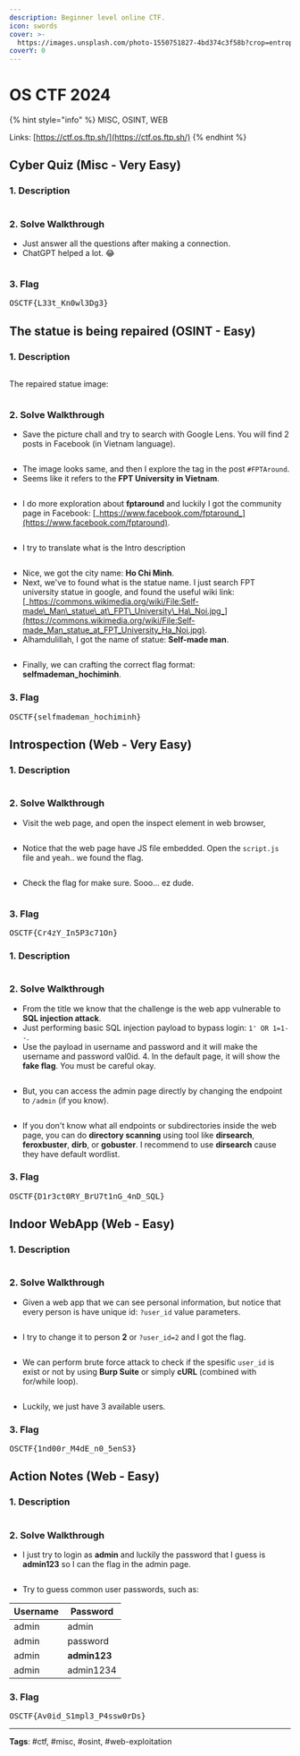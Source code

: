 ```yaml
---
description: Beginner level online CTF.
icon: swords
cover: >-
  https://images.unsplash.com/photo-1550751827-4bd374c3f58b?crop=entropy&cs=srgb&fm=jpg&ixid=M3wxOTcwMjR8MHwxfHNlYXJjaHwyfHxjeWJlcnxlbnwwfHx8fDE3NDE4MjA4MjF8MA&ixlib=rb-4.0.3&q=85
coverY: 0
---
```


# OS CTF 2024

{% hint style="info" %}
MISC, OSINT, WEB

Links: [https://ctf.os.ftp.sh/](https://ctf.os.ftp.sh/)
{% endhint %}

## Cyber Quiz (Misc - Very Easy)

### 1. Description

<figure><img src="../.gitbook/assets/image (1) (1).png" alt=""><figcaption></figcaption></figure>

### 2. Solve Walkthrough

* Just answer all the questions after making a connection.
* ChatGPT helped a lot. :joy:

<figure><img src="../.gitbook/assets/image (1) (1) (1).png" alt=""><figcaption></figcaption></figure>

### 3. Flag

<kbd>OSCTF{L33t\_Kn0wl3Dg3}</kbd>

## The statue is being repaired (OSINT - Easy)

### 1. Description

<figure><img src="../.gitbook/assets/image (2).png" alt=""><figcaption></figcaption></figure>

The repaired statue image:

<figure><img src="../.gitbook/assets/image (4).png" alt=""><figcaption></figcaption></figure>

### 2. Solve Walkthrough

* Save the picture chall and try to search with Google Lens. You will find 2 posts in Facebook (in Vietnam language).

<figure><img src="../.gitbook/assets/image (5).png" alt=""><figcaption></figcaption></figure>

* The image looks same, and then I explore the tag in the post `#FPTAround`.
* Seems like it refers to the **FPT University in Vietnam**.

<figure><img src="../.gitbook/assets/image (6).png" alt=""><figcaption></figcaption></figure>

* I do more exploration about **fptaround** and luckily I got the community page in Facebook: [_https://www.facebook.com/fptaround_](https://www.facebook.com/fptaround).

<figure><img src="../.gitbook/assets/image (7).png" alt=""><figcaption></figcaption></figure>

* I try to translate what is the Intro description

<figure><img src="../.gitbook/assets/image (8).png" alt=""><figcaption></figcaption></figure>

* Nice, we got the city name: **Ho Chi Minh**.
* Next, we've to found what is the statue name. I just search FPT university statue in google, and found the useful wiki link: [_https://commons.wikimedia.org/wiki/File:Self-made\_Man\_statue\_at\_FPT\_University\_Ha\_Noi.jpg_](https://commons.wikimedia.org/wiki/File:Self-made_Man_statue_at_FPT_University_Ha_Noi.jpg).
* Alhamdulillah, I got the name of statue: **Self-made man**.

<figure><img src="../.gitbook/assets/image (9).png" alt=""><figcaption></figcaption></figure>

* Finally, we can crafting the correct flag format: **selfmademan\_hochiminh**.

### 3. Flag

<kbd>OSCTF{selfmademan\_hochiminh}</kbd>

## Introspection (Web - Very Easy)

### 1. Description

<figure><img src="../.gitbook/assets/image (10).png" alt=""><figcaption></figcaption></figure>

### 2. Solve Walkthrough

* Visit the web page, and open the inspect element in web browser,

<figure><img src="../.gitbook/assets/image (11).png" alt=""><figcaption></figcaption></figure>

* Notice that the web page have JS file embedded. Open the `script.js` file and yeah.. we found the flag.

<figure><img src="../.gitbook/assets/image (12).png" alt=""><figcaption></figcaption></figure>

* Check the flag for make sure. Sooo... ez dude.

<figure><img src="../.gitbook/assets/image (13).png" alt=""><figcaption></figcaption></figure>

### 3. Flag

<kbd>OSCTF{Cr4zY\_In5P3c71On}</kbd>

### 1. Description

<figure><img src="../.gitbook/assets/image (14).png" alt=""><figcaption></figcaption></figure>

### 2. Solve Walkthrough

* From the title we know that the challenge is the web app vulnerable to **SQL injection attack**.
* Just performing basic SQL injection payload to bypass login: `1' OR 1=1--`.
* Use the payload in username and password and it will make the username and password val0id. 4. In the default page, it will show the **fake flag**. You must be careful okay.

<figure><img src="../.gitbook/assets/image (15).png" alt=""><figcaption></figcaption></figure>

* But, you can access the admin page directly by changing the endpoint to `/admin` (if you know).

<figure><img src="../.gitbook/assets/image (16).png" alt=""><figcaption></figcaption></figure>

* If you don't know what all endpoints or subdirectories inside the web page, you can do **directory scanning** using tool like **dirsearch**, **feroxbuster**, **dirb**, or **gobuster**. I recommend to use **dirsearch** cause they have default wordlist.

### 3. Flag

<kbd>OSCTF{D1r3ct0RY\_BrU7t1nG\_4nD\_SQL}</kbd>

## Indoor WebApp (Web - Easy)

### 1. Description

<figure><img src="../.gitbook/assets/image (17).png" alt=""><figcaption></figcaption></figure>

### 2. Solve Walkthrough

* Given a web app that we can see personal information, but notice that every person is have unique id: `?user_id` value parameters.

<figure><img src="../.gitbook/assets/image (18).png" alt=""><figcaption></figcaption></figure>

* I try to change it to person **2** or `?user_id=2` and I got the flag.

<figure><img src="../.gitbook/assets/image (19).png" alt=""><figcaption></figcaption></figure>

* We can perform brute force attack to check if the spesific `user_id` is exist or not by using **Burp Suite** or simply **cURL** (combined with for/while loop).

<figure><img src="../.gitbook/assets/image (20).png" alt=""><figcaption></figcaption></figure>

* Luckily, we just have 3 available users.

### 3. Flag

<kbd>OSCTF{1nd00r\_M4dE\_n0\_5enS3}</kbd>

## Action Notes (Web - Easy)

### 1. Description

<figure><img src="../.gitbook/assets/image (21).png" alt=""><figcaption></figcaption></figure>

### 2. Solve Walkthrough

* I just try to login as **admin** and luckily the password that I guess is **admin123** so I can the flag in the admin page.

<figure><img src="../.gitbook/assets/image (22).png" alt=""><figcaption></figcaption></figure>

* Try to guess common user passwords, such as:

| Username | Password     |
| -------- | ------------ |
| admin    | admin        |
| admin    | password     |
| admin    | **admin123** |
| admin    | admin1234    |

### 3. Flag

<kbd>OSCTF{Av0id\_S1mpl3\_P4ssw0rDs}</kbd>

***

**Tags**: #ctf, #misc, #osint, #web-exploitation
